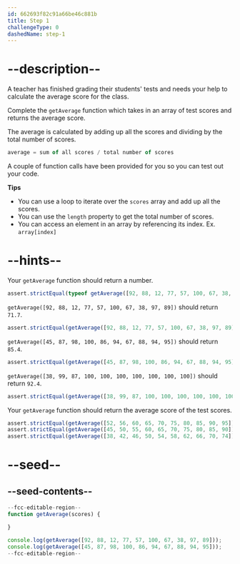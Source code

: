 ```yaml
---
id: 662693f82c91a66be46c881b
title: Step 1
challengeType: 0
dashedName: step-1
---
```


# --description--

A teacher has finished grading their students' tests and needs your help to calculate the average score for the class.

Complete the `getAverage` function which takes in an array of test scores and returns the average score.

The average is calculated by adding up all the scores and dividing by the total number of scores.

```js
average = sum of all scores / total number of scores
```

A couple of function calls have been provided for you so you can test out your code.

**Tips**

- You can use a loop to iterate over the `scores` array and add up all the scores.
- You can use the `length` property to get the total number of scores.
- You can access an element in an array by referencing its index. Ex. `array[index]`

# --hints--

Your `getAverage` function should return a number.

```js
assert.strictEqual(typeof getAverage([92, 88, 12, 77, 57, 100, 67, 38, 97, 89]), 'number');
```

`getAverage([92, 88, 12, 77, 57, 100, 67, 38, 97, 89])` should return `71.7`.

```js
assert.strictEqual(getAverage([92, 88, 12, 77, 57, 100, 67, 38, 97, 89]), 71.7);
```

`getAverage([45, 87, 98, 100, 86, 94, 67, 88, 94, 95])` should return `85.4`.

```js
assert.strictEqual(getAverage([45, 87, 98, 100, 86, 94, 67, 88, 94, 95]), 85.4);
```

`getAverage([38, 99, 87, 100, 100, 100, 100, 100, 100, 100])` should return `92.4`.

```js
assert.strictEqual(getAverage([38, 99, 87, 100, 100, 100, 100, 100, 100, 100]), 92.4);
```

Your `getAverage` function should return the average score of the test scores.

```js
assert.strictEqual(getAverage([52, 56, 60, 65, 70, 75, 80, 85, 90, 95]), 72.8);
assert.strictEqual(getAverage([45, 50, 55, 60, 65, 70, 75, 80, 85, 90]), 67.5);
assert.strictEqual(getAverage([38, 42, 46, 50, 54, 58, 62, 66, 70, 74]), 56);
```

# --seed--

## --seed-contents--

```js
--fcc-editable-region--
function getAverage(scores) {

}

console.log(getAverage([92, 88, 12, 77, 57, 100, 67, 38, 97, 89]));
console.log(getAverage([45, 87, 98, 100, 86, 94, 67, 88, 94, 95]));
--fcc-editable-region--
```
